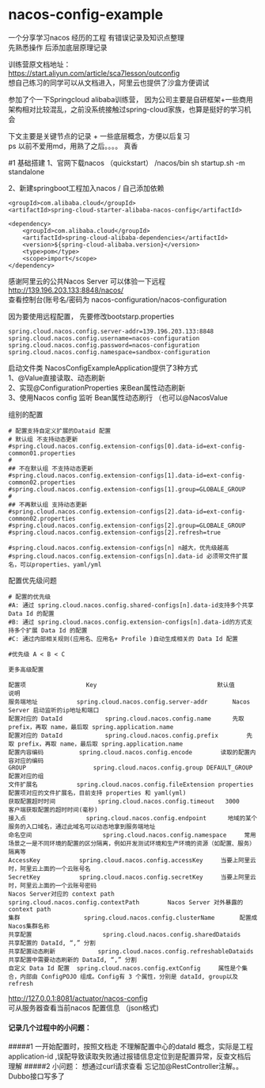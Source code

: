 # nacos-config-example
一个分享学习nacos 经历的工程 有错误记录及知识点整理  
先熟悉操作 后添加底层原理记录

训练营原文档地址：  
https://start.aliyun.com/article/sca7lesson/outconfig  
想自己练习的同学可以从文档进入，阿里云也提供了沙盒方便调试


参加了个一下Springcloud alibaba训练营， 因为公司主要是自研框架+一些商用架构相对比较混乱，之前没系统接触过spring-cloud家族，也算是挺好的学习机会  

下文主要是关键节点的记录 + 一些底层概念，方便以后复习  
ps 以前不爱用md，用熟了之后。。。。 真香


#1 基础搭建
1、官网下载nacos （quickstart）
/nacos/bin  sh startup.sh -m standalone

2、新建springboot工程加入nacos / 自己添加依赖  
~~~~   
<groupId>com.alibaba.cloud</groupId>    
<artifactId>spring-cloud-starter-alibaba-nacos-config</artifactId>  

<dependency>
    <groupId>com.alibaba.cloud</groupId>
    <artifactId>spring-cloud-alibaba-dependencies</artifactId>
    <version>${spring-cloud-alibaba.version}</version>
    <type>pom</type>
    <scope>import</scope>
</dependency>

~~~~ 

感谢阿里云的公共Nacos Server 可以体验一下远程
 http://139.196.203.133:8848/nacos/   
 查看控制台(账号名/密码为 nacos-configuration/nacos-configuration
 
因为要使用远程配置， 先要修改bootstarp.properties
~~~~
spring.cloud.nacos.config.server-addr=139.196.203.133:8848
spring.cloud.nacos.config.username=nacos-configuration
spring.cloud.nacos.config.password=nacos-configuration
spring.cloud.nacos.config.namespace=sandbox-configuration
~~~~

启动文件类 NacosConfigExampleApplication提供了3种方式  
1、@Value直接读取、动态刷新  
2、实现@ConfigurationProperties 来Bean属性动态刷新  
3、使用Nacos config 监听 Bean属性动态刷行 （也可以@NacosValue

组别的配置
~~~~
# 配置支持自定义扩展的Dataid 配置
# 默认组 不支持动态更新
#spring.cloud.nacos.config.extension-configs[0].data-id=ext-config-common01.properties
#
## 不在默认组 不支持动态更新
#spring.cloud.nacos.config.extension-configs[1].data-id=ext-config-common02.properties
#spring.cloud.nacos.config.extension-configs[1].group=GLOBALE_GROUP
#
## 不再默认组 支持动态更新
#spring.cloud.nacos.config.extension-configs[2].data-id=ext-config-common02.properties
#spring.cloud.nacos.config.extension-configs[2].group=GLOBALE_GROUP
#spring.cloud.nacos.config.extension-configs[2].refresh=true

#spring.cloud.nacos.config.extension-configs[n] n越大，优先级越高
#spring.cloud.nacos.config.extension-configs[n].data-id 必须带文件扩展名，可以properties、yaml/yml
~~~~

配置优先级问题
~~~~
# 配置的优先级
#A: 通过 spring.cloud.nacos.config.shared-configs[n].data-id支持多个共享 Data Id 的配置
#B: 通过 spring.cloud.nacos.config.extension-configs[n].data-id的方式支持多个扩展 Data Id 的配置
#C: 通过内部相关规则(应用名、应用名+ Profile )自动生成相关的 Data Id 配置

#优先级 A < B < C

更多高级配置

配置项	                Key	                                 默认值	                说明
服务端地址	        spring.cloud.nacos.config.server-addr		Nacos Server 启动监听的ip地址和端口
配置对应的 DataId	        spring.cloud.nacos.config.name		先取 prefix，再取 name，最后取 spring.application.name
配置对应的 DataId	        spring.cloud.nacos.config.prefix		先取 prefix，再取 name，最后取 spring.application.name
配置内容编码	        spring.cloud.nacos.config.encode		读取的配置内容对应的编码
GROUP	                spring.cloud.nacos.config.group	DEFAULT_GROUP	配置对应的组
文件扩展名	        spring.cloud.nacos.config.fileExtension	properties	配置项对应的文件扩展名，目前支持 properties 和 yaml(yml)
获取配置超时时间	        spring.cloud.nacos.config.timeout	3000	客户端获取配置的超时时间(毫秒)
接入点	                spring.cloud.nacos.config.endpoint		地域的某个服务的入口域名，通过此域名可以动态地拿到服务端地址
命名空间	                spring.cloud.nacos.config.namespace		常用场景之一是不同环境的配置的区分隔离，例如开发测试环境和生产环境的资源（如配置、服务）隔离等
AccessKey	        spring.cloud.nacos.config.accessKey		当要上阿里云时，阿里云上面的一个云账号名
SecretKey	        spring.cloud.nacos.config.secretKey		当要上阿里云时，阿里云上面的一个云账号密码
Nacos Server对应的 context path	       spring.cloud.nacos.config.contextPath		Nacos Server 对外暴露的 context path
集群	                spring.cloud.nacos.config.clusterName		配置成Nacos集群名称
共享配置	                spring.cloud.nacos.config.sharedDataids		共享配置的 DataId, “,” 分割
共享配置动态刷新	        spring.cloud.nacos.config.refreshableDataids		共享配置中需要动态刷新的 DataId, “,” 分割
自定义 Data Id 配置	spring.cloud.nacos.config.extConfig		属性是个集合，内部由 ConfigPOJO 组成。Config有 3 个属性，分别是 dataId, group以及 refresh
~~~~  

http://127.0.0.1:8081/actuator/nacos-config   
可从服务器查看当前nacos 配置信息 （json格式)


#### 记录几个过程中的小问题：
#####1 一开始配置时，按照文档走 不理解配置中心的dataId 概念，实际是工程application-id ,误配导致读取失败通过报错信息定位到是配置异常，反查文档后理解
#####2 小问题： 想通过curl请求查看 忘记加@RestController注解。。 Dubbo接口写多了
